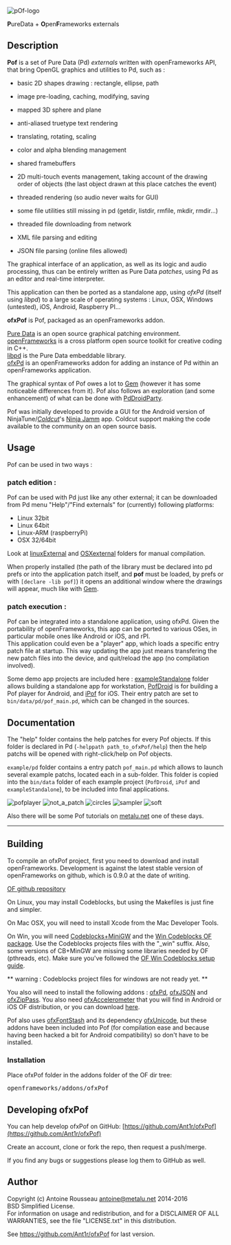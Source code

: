 ![pOf-logo](http://metalu.net/IMG/png/pof-logo.png)
 
**P**ureData + **O**pen**F**rameworks externals

Description
-----------
**Pof** is a set of Pure Data (Pd) *externals* written with openFrameworks API, that bring OpenGL graphics and utilities to Pd, such as :

-	basic 2D shapes drawing : rectangle, ellipse, path
-	image pre-loading, caching, modifying, saving
-	mapped 3D sphere and plane
-	anti-aliased truetype text rendering
-	translating, rotating, scaling
-	color and alpha blending management
-	shared framebuffers
-	2D multi-touch events management, taking account of the drawing order of objects (the last object drawn at this place catches the event)

-	threaded rendering (so audio never waits for GUI)

-	some file utilities still missing in pd (getdir, listdir, rmfile, mkdir, rmdir...)
-	threaded file downloading from network
-	XML file parsing and editing
-	JSON file parsing (online files allowed)

The graphical interface of an application, as well as its logic and audio processing, thus can be entirely written as Pure Data *patches*, using Pd as an editor and real-time interpreter.

This application can then be ported as a standalone app, using *ofxPd* (itself using *libpd*) to a large scale of operating systems : Linux, OSX, Windows (untested), iOS, Android, Raspberry PI...


**ofxPof** is Pof, packaged as an openFrameworks addon.

[Pure Data](http://pure-data.info) is an open source graphical patching environment.  
[openFrameworks](http://www.openframeworks.cc) is a cross platform open source toolkit for creative coding in C++.  
[libpd](http://libpd.cc) is the Pure Data embeddable library.  
[ofxPd](https://github.com/danomatika/ofxPd) is an openFrameworks addon for adding  an instance of Pd within an openFrameworks application.  

The graphical syntax of Pof owes a lot to [Gem](http://puredata.info/downloads/gem) (however it has some noticeable differences from it).
Pof also follows an exploration (and some enhancement) of what can be done with [PdDroidParty](http://droidparty.net/).

Pof was initially developed to provide a GUI for the Android version of NinjaTune/[*Coldcut*](http://ninjatune.net/artist/coldcut)'s [Ninja Jamm](http://www.ninjajamm.com/) app. Coldcut support making the code available to the community on an open source basis.

Usage
------

Pof can be used in two ways :

### patch edition :

Pof can be used with Pd just like any other external; it can be downloaded from Pd menu "Help"/"Find externals" for (currently) following platforms:

*	Linux 32bit
*	Linux 64bit
*	Linux-ARM (raspberryPi)
*	OSX 32/64bit

Look at [linuxExternal](./linuxExternal) and [OSXexternal](./OSXexternal) folders for manual compilation.

When properly installed (the path of the library must be declared into pd prefs or into the application patch itself, and **pof** must be loaded, by prefs or with `[declare -lib pof]`) it opens an additional window where the drawings will appear, much like with [Gem](http://puredata.info/downloads/gem).

### patch execution :
Pof can be integrated into a standalone application, using ofxPd. Given the portability of openFrameworks, this app can be ported to various OSes, in particular mobile ones like Android or iOS, and rPI.  
This application could even be a "player" app, which loads a specific entry patch file at startup. This way updating the app just means transfering the new patch files into the device, and quit/reload the app (no compilation involved).

Some demo app projects are included here : [exampleStandalone](./exampleStandalone) folder allows building a standalone app for workstation, [PofDroid](./PofDroid) is for building a Pof player for Android, and [iPof](./iPof) for iOS. Their entry patch are set to `bin/data/pd/pof_main.pd`, which can be changed in the sources.


Documentation
------
The "help" folder contains the help patches for every Pof objects. If this folder is declared in Pd (`-helppath path_to_ofxPof/help`) then the help patchs will be opened with right-click/help on Pof objects.

`example/pd` folder contains a entry patch `pof_main.pd` which allows to launch several example patchs, located each in a sub-folder. This folder is copied into the `bin/data` folder of each example project (`PofDroid`, `iPof` and `exampleStandalone`), to be included into final applications.

![pofplayer](https://raw.githubusercontent.com/Ant1r/ofxPof/master/screenshots/PofPlayer.jpg) ![not_a_patch](https://raw.githubusercontent.com/Ant1r/ofxPof/master/screenshots/ThisIsNotAPatch.jpg) ![circles](https://raw.githubusercontent.com/Ant1r/ofxPof/master/screenshots/Circles.jpg) ![sampler](https://raw.githubusercontent.com/Ant1r/ofxPof/master/screenshots/Sampler.png) ![soft](https://raw.githubusercontent.com/Ant1r/ofxPof/master/screenshots/Soft.jpg)

Also there will be some Pof tutorials on [metalu.net](http://metalu.net/ressources-techniques/pure-data/pof-pd-openframeworks) one of these days.

---------

Building
--------

To compile an ofxPof project, first you need to download and install openFrameworks. Development is against the latest stable version of openFrameworks on github, which is 0.9.0 at the date of writing.

[OF github repository](https://github.com/openframeworks/openFrameworks)

On Linux, you may install Codeblocks, but using the Makefiles is just fine and simpler.

On Mac OSX, you will need to install Xcode from the Mac Developer Tools.

On Win, you will need [Codeblocks+MiniGW](http://www.codeblocks.org/downloads/26) and the [Win Codeblocks OF package](http://www.openframeworks.cc/download). Use the Codeblocks projects files with the "_win" suffix. Also, some versions of CB+MinGW are missing some libraries needed by OF (pthreads, etc). Make sure you've followed the [OF Win Codeblocks setup guide](http://openframeworks.cc/setup/codeblocks).

** warning : Codeblocks project files for windows are not ready yet. **

You also will need to install the following addons : [ofxPd](https://github.com/danomatika/ofxPd), [ofxJSON](https://github.com/jefftimesten/ofxJSON) and [ofxZipPass](https://github.com/Ant1r/ofxZipPass).
You also need [ofxAccelerometer](https://github.com/Ant1r/ofxPof/releases/download/v0.1.0/ofxAccelerometer.zip) that you will find in Android or iOS OF distribution, or you can download [here](https://github.com/Ant1r/ofxPof/releases/download/v0.1.0/ofxAccelerometer.zip).

Pof also uses [ofxFontStash](https://github.com/armadillu/ofxFontStash) and its dependency [ofxUnicode](https://github.com/bakercp/ofxUnicode), but these addons have been included into Pof (for compilation ease and because having been hacked a bit for Android compatibility) so don't have to be installed.

### Installation

Place ofxPof folder in the addons folder of the OF dir tree:
<pre>
openframeworks/addons/ofxPof
</pre>




Developing ofxPof
----------------

You can help develop ofxPof on GitHub: [https://github.com/Ant1r/ofxPof](https://github.com/Ant1r/ofxPof)

Create an account, clone or fork the repo, then request a push/merge.

If you find any bugs or suggestions please log them to GitHub as well.


Author
-------

Copyright (c) Antoine Rousseau <antoine@metalu.net> 2014-2016  
BSD Simplified License.  
For information on usage and redistribution, and for a DISCLAIMER OF ALL WARRANTIES, see the file "LICENSE.txt" in this distribution.

See <https://github.com/Ant1r/ofxPof> for last version.
